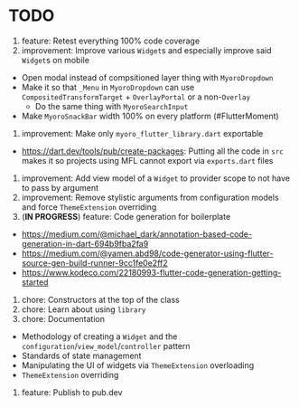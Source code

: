 # TODO

1. feature: Retest everything 100% code coverage
1. improvement: Improve various `Widget`s and especially improve said `Widget`s on mobile

- Open modal instead of compsitioned layer thing with `MyoroDropdown`
- Make it so that `_Menu` in `MyoroDropdown` can use `CompositedTransformTarget` + `OverlayPortal` or a non-`Overlay`
  - Do the same thing with `MyoroSearchInput`
- Make `MyoroSnackBar` width 100% on every platform (#FlutterMoment)

1. improvement: Make only `myoro_flutter_library.dart` exportable

- <https://dart.dev/tools/pub/create-packages>: Putting all the code in `src` makes it so projects using MFL cannot export via `exports.dart` files

1. improvement: Add view model of a `Widget` to provider scope to not have to pass by argument
1. improvement: Remove stylistic arguments from configuration models and force `ThemeExtension` overriding
1. (**IN PROGRESS**) feature: Code generation for boilerplate

- https://medium.com/@michael_dark/annotation-based-code-generation-in-dart-694b9fba2fa9
- <https://medium.com/@yamen.abd98/code-generator-using-flutter-source-gen-build-runner-9cc1fe0e2ff2>
- <https://www.kodeco.com/22180993-flutter-code-generation-getting-started>

1. chore: Constructors at the top of the class
1. chore: Learn about using `library`
1. chore: Documentation

- Methodology of creating a `Widget` and the `configuration`/`view_model`/`controller` pattern
- Standards of state management
- Manipulating the UI of widgets via `ThemeExtension` overloading
- `ThemeExtension` overriding

1. feature: Publish to pub.dev
